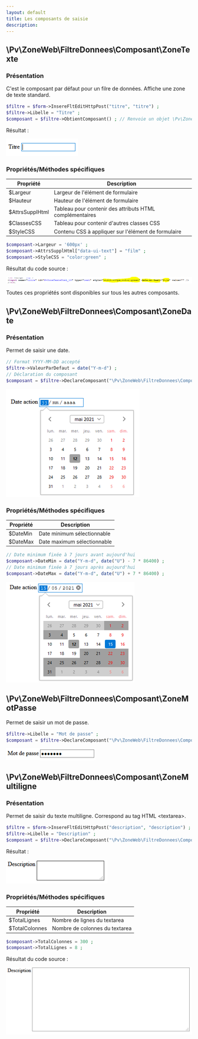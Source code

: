 ```yaml
---
layout: default
title: Les composants de saisie
description: 
---
```


## \Pv\ZoneWeb\FiltreDonnees\Composant\ZoneTexte

### Présentation

C'est le composant par défaut pour un filre de données. Affiche une zone de texte standard.

```php
$filtre = $form->InsereFltEditHttpPost("titre", "titre") ;
$filtre->Libelle = "Titre" ;
$composant = $filtre->ObtientComposant() ; // Renvoie un objet \Pv\ZoneWeb\FiltreDonnees\Composant\ZoneTexte
```

Résultat :

![Apercu](../images/pvzonetextehtml_apercu.png)

### Propriétés/Méthodes spécifiques

Propriété | Description
------------- | -------------
$Largeur | Largeur de l'élément de formulaire
$Hauteur | Hauteur de l'élément de formulaire
$AttrsSupplHtml | Tableau pour contenir des attributs HTML complémentaires
$ClassesCSS | Tableau pour contenir d'autres classes CSS
$StyleCSS | Contenu CSS à appliquer sur l'élément de formulaire

```php
$composant->Largeur = '600px' ;
$composant->AttrsSupplHtml["data-ui-text"] = "film" ;
$composant->StyleCSS = "color:green" ;
```
Résultat du code source :

![Résultat du code source](../images/pvzonetextehtml_props_spec.png)

Toutes ces propriétés sont disponibles sur tous les autres composants.

## \Pv\ZoneWeb\FiltreDonnees\Composant\ZoneDate

### Présentation

Permet de saisir une date.

```php
// Format YYYY-MM-DD accepté
$filtre->ValeurParDefaut = date("Y-m-d") ;
// Déclaration du composant
$composant = $filtre->DeclareComposant("\Pv\ZoneWeb\FiltreDonnees\Composant\ZoneDate") ;
```

![Aperçu](../images/pvzonedatehtml_apercu.png)

### Propriétés/Méthodes spécifiques

Propriété | Description
------------- | -------------
$DateMin | Date minimum sélectionnable
$DateMax | Date maximum sélectionnable

```php
// Date minimum fixée à 7 jours avant aujourd'hui
$composant->DateMin = date("Y-m-d", date("U") - 7 * 86400) ;
// Date minimum fixée à 7 jours après aujourd'hui
$composant->DateMax = date("Y-m-d", date("U") + 7 * 86400) ;
```

![Aperçu](../images/pvzonedatehtml_max.png)

## \Pv\ZoneWeb\FiltreDonnees\Composant\ZoneMotPasse

Permet de saisir un mot de passe.

```php
$filtre->Libelle = "Mot de passe" ;
$composant = $filtre->DeclareComposant("\Pv\ZoneWeb\FiltreDonnees\Composant\ZoneMotPasse") ;
```

![Aperçu](../images/pvzonemotpassehtml_apercu.png)

## \Pv\ZoneWeb\FiltreDonnees\Composant\ZoneMultiligne

### Présentation

Permet de saisir du texte multiligne. Correspond au tag HTML \<textarea\>.

```php
$filtre = $form->InsereFltEditHttpPost("description", "description") ;
$filtre->Libelle = "Description" ;
$composant = $filtre->DeclareComposant("\Pv\ZoneWeb\FiltreDonnees\Composant\ZoneMultiligne") ;
```

Résultat :

![Apercu](../images/pvzoneareahtml_apercu.png)

### Propriétés/Méthodes spécifiques

Propriété | Description
------------- | -------------
$TotalLignes | Nombre de lignes du textarea
$TotalColonnes | Nombre de colonnes du textarea

```php
$composant->TotalColonnes = 300 ;
$composant->TotalLignes = 8 ;
```
Résultat du code source :

![Résultat du code source](../images/pvzoneareahtml_props_spec.png)


